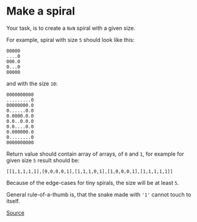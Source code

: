 # Make a spiral

Your task, is to create a `NxN` spiral with a given size.

For example, spiral with size `5` should look like this:

```text
00000
....0
000.0
0...0
00000
```

and with the size `10`:

```text
0000000000
.........0
00000000.0
0......0.0
0.0000.0.0
0.0..0.0.0
0.0....0.0
0.000000.0
0........0
0000000000
```

Return value should contain array of arrays, of `0` and `1`,
for example for given size `5` result should be:

```text
[[1,1,1,1,1],[0,0,0,0,1],[1,1,1,0,1],[1,0,0,0,1],[1,1,1,1,1]]

```

Because of the edge-cases for tiny spirals, the size will be at least `5`.

General rule-of-a-thumb is, that the snake made with `'1'` cannot
touch to itself.

[Source](https://www.codewars.com/kata/534e01fbbb17187c7e0000c6/train/python)